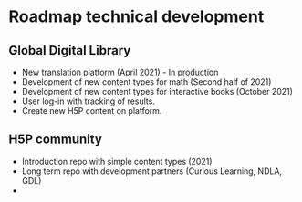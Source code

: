 # Roadmap technical development 

## Global Digital Library
* New translation platform (April 2021) - In production
* Development of new content types for math (Second half of 2021)
* Development of new content types for interactive books (October 2021)
* User log-in with tracking of results. 
* Create new H5P content on platform.

## H5P community
* Introduction repo with simple content types (2021)
* Long term repo with development partners (Curious Learning, NDLA, GDL)
*  
